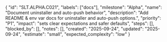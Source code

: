{
  "id": "SLT.ALPHA.C021",
  "labels": ["docs"],
  "milestone": "Alpha",
  "name": "Document uninstaller and auto-push behavior",
  "description": "Add README & env var docs for uninstaller and auto-push options.",
  "priority": "P1",
  "impact": "sets clear expectations and safer defaults",
  "steps": [],
  "blocked_by": [],
  "notes": [],
  "created": "2025-09-24",
  "updated": "2025-09-24",
  "estimate": "small",
  "expected_complexity": "low"
}

